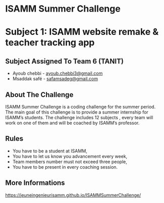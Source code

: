 # ISAMM Summer Challenge
# Subject 1: ISAMM website remake & teacher tracking app

## Subject Assigned To Team 6 (TANIT)
* Ayoub chebbi - ayoub.chebbi3@gmail.com
* Msaddak safé - safamsadeg@gmail.com

## About The Challenge
ISAMM Summer Challenge is a coding challenge for the summer period.
The main goal of this challenge is to provide a summer internship for ISAMM’s students.
The challenge includes 12 subjects , every team will work on one of them and will be coached by ISAMM’s professor.

## Rules
* You have to be a student at ISAMM,
* You have to let us know you advancement every week,
* Team members number must not exceed three people,
* You have to be present in every coaching session.

## More Informations
https://jeuneingenieurisamm.github.io/ISAMMSummerChallenge/
